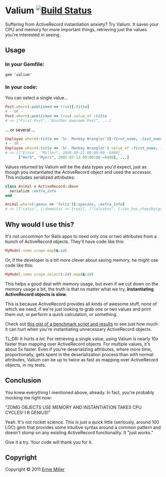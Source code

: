 # Valium [![Build Status](https://secure.travis-ci.org/ernie/valium.png)](http://travis-ci.org/ernie/valium)

Suffering from ActiveRecord instantiation anxiety? Try Valium. It
saves your CPU and memory for more important things, retrieving
just the values you're interested in seeing.

## Usage

### In your Gemfile:

    gem 'valium'
    
### In your code:

You can select a single value...

```ruby
Post.where(:published => true)[:title]
# - OR -
Post.where(:published => true).value_of :title
# => ["First Post", "Another Awesome Post", ...]
```

... or several ...

```ruby
Employee.where(:title => 'Sr. Monkey Wrangler')[:first_name, :last_name, :hired_at]
# - OR -
Employee.where(:title => 'Sr. Monkey Wrangler').value_of :first_name, :last_name, :hired_at
# => [["Ernie", "Miller", 2009-09-21 08:00:00 -0400],
      ["Herb", "Myers", 2002-02-13 09:00:00 -0400], ...]
```

Values returned by Valium will be the data types you'd expect, just
as though you instantiated the ActiveRecord object and used the
accessor. This includes serialized attributes:

```ruby
class Animal < ActiveRecord::Base
  serialize :extra_info
end

Animal.where(:genus => 'felis')[:species, :extra_info]
# => [["catus", {:domestic => true}], ["lolcatus", {:can_has_cheezburger => true}], ...]
```

## Why would I use this?

It's not uncommon for Rails apps to need only one or two attributes
from a bunch of ActiveRecord objects. They'll have code like this:

```ruby
MyModel.some_scope.map(&:id)
```

Or, if the developer is a bit more clever about saving memory, he
might use code like this:

```ruby
MyModel.some_scope.select(:id).map(&:id)
```

This helps a good deal with memory usage, but even if we cut down 
on the memory usage a bit, the truth is that no matter what we try,
**instantiating ActiveRecord objects is slow.**

This is because ActiveRecord provides all kinds of awesome stuff,
none of which we need, if we're just looking to grab one or two
values and print them out, or perform a quick calculation, or
something.

Check out [this gist of a benchmark script and results](https://gist.github.com/1166964)
to see just how much it can hurt when you're instantiating
unnecessary ActiveRecord objects.

TL;DR: It hurts *a lot*. For retrieving a single value, using Valium
is nearly 10x faster than mapping over ActiveRecord objects.
For multiple values, it's about 5x faster. Even if you're
deserializing attributes, where more time, proportionally, gets
spent in the deserialization process than with normal attributes,
Valium can be up to twice as fast as mapping over ActiveRecord
objects, in my tests.

## Conclusion

You knew everything I mentioned above, already. In fact,
you're probably mocking me right now:

"ZOMG OBJECTS USE MEMORY AND INSTANTIATION TAKES CPU CYCLES!
I R GENIUS!"

Yeah. It's not rocket science. This is just a quick little
(seriously, around 100 LOC) gem that provides some intuitive 
syntax around a common pattern and doesn't stomp on any
existing ActiveRecord functionality. It "just works."

Give it a try. Your code will thank you for it.

## Copyright

Copyright &copy; 2011 [Ernie Miller](http://twitter.com/erniemiller)